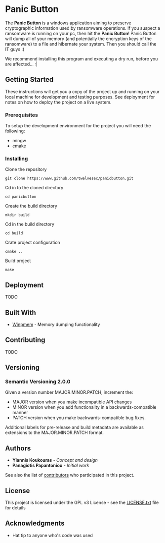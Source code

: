 # Panic Button

The **Panic Button** is a windows application aiming to preserve cryptographic information used by ransomware operations. If you suspect a ransomware is running on your pc, then hit the **Panic Button**! Panic Button will dump all of your memory (and potentially the encryption keys of the ransomware) to a file and hibernate your system. Then you should call the IT guys :)

We recommend installing this program and executing a dry run, before you are affected... :|

## Getting Started

These instructions will get you a copy of the project up and running on your local machine for development and testing purposes. See deployment for notes on how to deploy the project on a live system.

### Prerequisites

To setup the development environment for the project you will need the following:
 * mingw 
 * cmake

### Installing

Clone the repository

```commandline
git clone https://www.github.com/twelvesec/panicbutton.git
```

Cd in to the cloned directory

```commandline
cd panicbutton
```

Create the build directory

```commandline
mkdir build
```

Cd in the build directory

```commandline
cd build
```

Crate project configuration

```commandline
cmake ..
```

Build project

```commandline
make
```

## Deployment

TODO

## Built With

* [Winpmem](https://github.com/google/rekall/tree/master/tools/windows/winpmem) - Memory dumping functionality

## Contributing

TODO

## Versioning

### Semantic Versioning 2.0.0

Given a version number MAJOR.MINOR.PATCH, increment the:

* MAJOR version when you make incompatible API changes
* MINOR version when you add functionality in a backwards-compatible manner
* PATCH version when you make backwards-compatible bug fixes.

Additional labels for pre-release and build metadata are available as extensions to the MAJOR.MINOR.PATCH format. 

## Authors

* **Yiannis Koukouras**      - *Concept and design*
* **Panagiotis Papantoniou** - *Initial work*

See also the list of [contributors](https://github.com/twelvesec/panicbutton/contributors) who participated in this project.

## License

This project is licensed under the GPL v3 License - see the [LICENSE.txt](LICENSE.txt) file for details

## Acknowledgments

* Hat tip to anyone who's code was used
